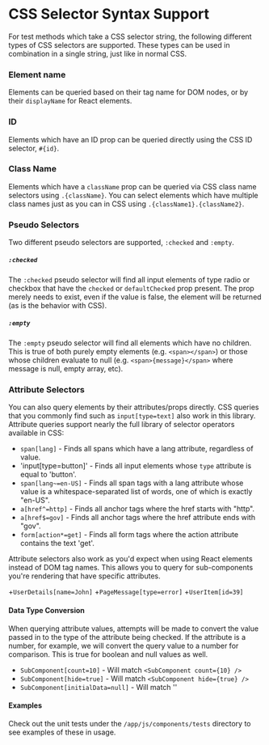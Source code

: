# CSS Selector Syntax Support

For test methods which take a CSS selector string, the following different types of CSS selectors are supported. These types can be used in combination in a single string, just like in normal CSS.

### Element name
Elements can be queried based on their tag name for DOM nodes, or by their `displayName` for React elements.

### ID
Elements which have an ID prop can be queried directly using the CSS ID selector, `#{id}`.

### Class Name
Elements which have a `className` prop can be queried via CSS class name selectors using `.{className}`. You can select elements which have multiple class names just as you can in CSS using `.{className1}.{className2}`.

### Pseudo Selectors
Two different pseudo selectors are supported, `:checked` and `:empty`. 

##### `:checked`
The `:checked` pseudo selector will find all input elements of type radio or checkbox that have the `checked` or `defaultChecked` prop present. The prop merely needs to exist, even if the value is false, the element will be returned (as is the behavior with CSS).

##### `:empty`
The `:empty` pseudo selector will find all elements which have no children. This is true of both purely empty elements (e.g. `<span></span>`) or those whose children evaluate to null (e.g. `<span>{message}</span>` where message is null, empty array, etc).

### Attribute Selectors 
You can also query elements by their attributes/props directly. CSS queries that you commonly find such as `input[type=text]` also work in this library. Attribute queries support nearly the full library of selector operators available in CSS:

+ `span[lang]` - Finds all spans which have a lang attribute, regardless of value.
+ 'input[type=button]' - Finds all input elements whose `type` attribute is equal to 'button'.
+ `span[lang~=en-US]` - Finds all span tags with a lang attribute whose value is a whitespace-separated list of words, one of which is exactly "en-US".
+ `a[href^=http]` - Finds all anchor tags where the href starts with "http".
+ `a[href$=gov]` - Finds all anchor tags where the href attribute ends with "gov".
+ `form[action*=get]` - Finds all form tags where the action attribute contains the text 'get'.

Attribute selectors also work as you'd expect when using React elements instead of DOM tag names. This allows you to query for sub-components you're rendering that have specific attributes.

+`UserDetails[name=John]`
+`PageMessage[type=error]`
+`UserItem[id=39]`

#### Data Type Conversion
When querying attribute values, attempts will be made to convert the value passed in to the type of the attribute being checked. If the attribute is a number, for example, we will convert the query value to a number for comparison. This is true for boolean and null values as well.

+ `SubComponent[count=10]` - Will match `<SubComponent count={10} />`
+ `SubComponent[hide=true]` - Will match `<SubComponent hide={true} />`
+ `SubComponent[initialData=null]` - Will match '<SubComponent initialData={null}/>'

#### Examples
Check out the unit tests under the `/app/js/components/tests` directory to see examples of these in usage.

